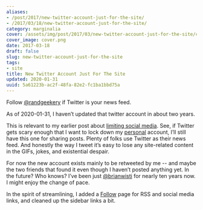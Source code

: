 ```yaml
---
aliases:
- /post/2017/new-twitter-account-just-for-the-site/
- /2017/03/18/new-twitter-account-just-for-the-site/
category: marginalia
cover: /assets/img/post/2017/03/new-twitter-account-just-for-the-site/cover.png
cover_image: cover.png
date: 2017-03-18
draft: false
slug: new-twitter-account-just-for-the-site
tags:
- site
title: New Twitter Account Just For The Site
updated: 2020-01-31
uuid: 5a61223b-ac2f-48fa-82e2-fc1ba1bbd75a
---
```


[@randgeekery]: https://twitter.com/randgeeekery

Follow [@randgeekery][] if Twitter is your news feed.

<aside class="admonition">

As of 2020-01-31, I haven’t updated that twitter account in about two years.

</aside>

[limiting social media]: /post/2017/03/maybe-ration-my-time-in-hot-take-land/
[personal]: https://twitter.com/brianwisti/

This is relevant to my earlier post about [limiting social media][]. See, if
Twitter gets scary enough that I want to lock down my [personal][] account,
I’ll still have this one for sharing posts. Plenty of folks use Twitter as their
news feed. And honestly the way I tweet it’s easy to lose any site-related
content in the GIFs, jokes, and existential despair.

[@brianwisti]: https://twitter.com/brianwisti

For now the new account exists mainly to be retweeted by me --
and maybe the two friends that found it even though I haven’t posted anything yet.
In the future?
Who knows? I’ve been just [@brianwisti][] for nearly ten years now.
I might enjoy the change of pace.

In the spirit of streamlining, I added a [Follow](/follow/) page for RSS and social media links,
and cleaned up the sidebar links a bit.